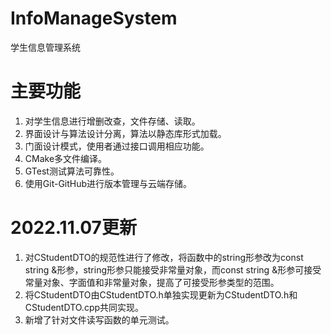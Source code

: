 # InfoManageSystem
学生信息管理系统

# 主要功能

1. 对学生信息进行增删改查，文件存储、读取。
2. 界面设计与算法设计分离，算法以静态库形式加载。
3. 门面设计模式，使用者通过接口调用相应功能。
4. CMake多文件编译。
5. GTest测试算法可靠性。
6. 使用Git-GitHub进行版本管理与云端存储。

# 2022.11.07更新

1. 对CStudentDTO的规范性进行了修改，将函数中的string形参改为const string &形参，string形参只能接受非常量对象，而const string &形参可接受常量对象、字面值和非常量对象，提高了可接受形参类型的范围。
2. 将CStudentDTO由CStudentDTO.h单独实现更新为CStudentDTO.h和CStudentDTO.cpp共同实现。
3. 新增了针对文件读写函数的单元测试。
